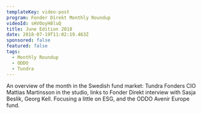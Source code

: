 ```yaml
---
templateKey: video-post
program: Fonder Direkt Monthly Roundup
videoId: sHVOoyH8luQ
title: June Edition 2018
date: 2018-07-19T11:02:19.463Z
sponsored: false
featured: false
tags:
  - Monthly Roundup
  - ODDO
  - Tundra
---
```

An overview of the month in the Swedish fund market: Tundra Fonders CIO Mattias Martinsson in the studio, links to Fonder Direkt interview with Sasja Beslik, Georg Kell. Focusing a little on ESG, and the ODDO Avenir Europe fund.

